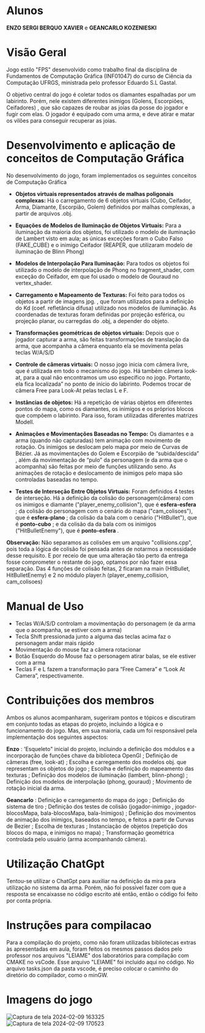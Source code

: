 # Alunos
**ENZO SERGI BERQUO XAVIER** e 
**GEANCARLO KOZENIESKI**


# Visão Geral 

Jogo estilo "FPS" desenvolvido como trabalho final da disciplina de Fundamentos de Computação Gráfica (INF01047) do curso de Ciência da Computação UFRGS, ministrada pelo 
professor Eduardo S.L Gastal. 

O objetivo central do jogo é coletar todos os diamantes espalhadas por um labirinto. Porém, nele existem diferentes inimigos (Golens, Escorpiões, Ceifadores) , que são capazes de roubar as joias da posse do jogador e fugir com elas.
O jogador é equipado com uma arma, e deve atirar e matar os vilões para conseguir recuperar as joias.

# Desenvolvimento e aplicação de conceitos de Computação Gráfica

No desenvolvimento do jogo, foram implementados os seguintes conceitos de Computação Gráfica

- **Objetos virtuais representados através de malhas poligonais complexas:**
   Há o carregamento de 6 objetos virtuais (Cubo, Ceifador, Arma,  Diamante, Escorpião, Golem) definidos por malhas complexas, a partir de arquivos .obj. 


- **Equações de Modelos de Iluminação de Objetos Virtuais:**
Para a iluminação da maioria dos objetos, foi utilizado o modelo de iluminação de Lambert visto em aula; as únicas exceções foram o Cubo Falso (FAKE_CUBE) e o inimigo Ceifador (REAPER, que utilizaram modelo de iluminação de Blinn Phong)


- **Modelos de Interpolação Para Iluminação:**
Para todos os objetos foi utilizado o modelo de interpolação de Phong no fragment_shader, com exceção do Ceifador, em que foi usado o modelo de Gouraud no vertex_shader.


- **Carregamento e Mapeamento de Texturas:**
Foi feito para todos os objetos a partir de imagens jpg. , que foram utilizados para a definição do Kd (coef. refletância difusa) utilizado nos modelos de iluminação. As coordenadas de texturas foram definidas por projeção esférica, ou projeção planar, ou carregdas do .obj, a depender do objeto.


- **Transformações geométricas de objetos virtuais:**
Depois que o jogador capturar a arma, são feitas  transformações de translação da arma, que acompanha a câmera enquanto ela se movimenta pelas teclas W/A/S/D


- **Controle de câmeras virtuais:**
O nosso jogo inicia com câmera livre, que é utilizada em todo o mecanismo do jogo. Há também câmera look-at, para a qual não encontramos um uso específico no jogo. Portanto, ela fica localizada” no ponto de início do labirinto. Podemos trocar de câmera Free para Look-At pelas teclas L e F.


- **Instâncias de objetos:**
Há a repetição de várias objetos em diferentes pontos do mapa, como os diamantes, os inimigos e os próprios blocos que compõem o labirinto. Para isso, foram utilizadas diferentes matrizes Modell.


- **Animações e Movimentações Baseadas no Tempo:**
Os diamantes e a arma (quando não capturadas) tem animação com movimento de rotação. Os inimigos se deslocam pelo mapa por meio de Curvas de Bézier. Já as movimentações do Golem e Escorpião de “subida/descida” , além da movimentação de “pulo” da personagem (e da arma que o acompanha) são feitas por meio de funções utilizando seno.
As animações de rotação e deslocamento de inimigos pelo mapa são controladas baseadas no tempo.


 - **Testes de Interseção Entre Objetos Virtuais:** Foram definidos 4 testes de interseção. Há a definição da colisão do personagem(câmera) com os inimigos e diamante ("player_enemy_collision"), que é **esfera-esfera** ; da colisão do personagem com o cenário do mapa ("cam_colisoes"), que é **esfera-plano** ; da colisão da bala com o cenário ("HitBullet"), que é **ponto-cubo** ; e da colisão da da bala com os inimigos ("HitBulletEnemy"), que é **ponto-esfera** . 



**Observação:** Não separamos as colisões em um arquivo "collisions.cpp", pois toda a lógica de colisão foi pensada antes de notarmos a necessidade desse requisito. E por receio de que uma alteração tão perto da entrega fosse comprometer o restante do jogo, optamos por não fazer essa separação. Das 4 funções de colisão feitas, 2 ficaram na main (HitBullet, HitBulletEnemy) e 2 no módulo player.h (player_enemy_collision, cam_colisoes)



# Manual de Uso

- Teclas W/A/S/D controlam a movimentação do personagem (e da arma que o acompanha, se estiver com a arma)
- Tecla Shift pressionada junto a alguma das teclas acima faz o personagem andar mais rápido
- Movimentação do mouse faz a câmera rotacionar
- Botão Esquerdo do Mouse faz o personagem atirar balas, se ele estiver com a arma
- Teclas F e L fazem a transformação para “Free Camera” e “Look At Camera”, respectivamente.




# Contribuições dos membros

Ambos os alunos acompanharam, sugeriram pontos e tópicos e discutiram em conjunto todas as etapas do projeto, incluindo a lógica e o funcionamento do jogo.
Mas, em sua maioria, cada um foi responsável pela implementação dos seguintes aspectos:

**Enzo** : 'Esqueleto" inicial do projeto, incluindo a definição dos módulos e a incorporação de funções chave da biblioteca OpenGl ;
            Definição de câmeras (free, look-at) ;
            Escolha e carregamento dos modelos obj. que representam os objetos do jogo ;
            Escolha e definição do mapeamento das texturas ;
            Definição dos modelos de iluminação (lambert, blinn-phong) ;
            Definição dos modelos de interpolação (phong, gouraud) ;
             Movimento de rotação inicial da arma.


**Geancarlo** : Definição e carregamento do mapa do jogo ;
                Definição do sistema de tiro ;
                Definição dos testes de colisão (jogador-inimigo , jogador-blocosMapa, bala-blocosMapa, bala-Inimigos) ;
                Definição dos movimentos de animação dos inimigos, baseados no tempo, e feitos a partir de Curvas de Bezier ;
                Escolha de texturas ;
                Instanciação de objetos (repetição dos blocos do mapa, e inimigos no mapa) ;
                Transformação geométrica controlada pelo usuário (arma acompanhando câmera).


# Utilização ChatGpt

Tentou-se utilizar o ChatGpt para  auxiliar na definição da mira para utilização no sistema da arma. Porém, não foi possível fazer com que a resposta se encaixasse
no código escrito até então, então o código foi feito por conta própria.


# Instruções para compilacao

Para a compilação do projeto, como não foram utilizadas bibliotecas extras às apresentadas em aula, foram feitos os mesmos passos
dados pelo professor nos arquivos "LEIAME" dos laboratórios para compilação com CMAKE no vsCode. Esse arquivo "LEIAME" foi incluido aqui no código.
No arquivo tasks.json da pasta vscode, é preciso colocar o caminho do diretório do compilador, como o minGW.

# Imagens do jogo


![Captura de tela 2024-02-09 163325](https://github.com/Enzosbx/TrabalhoFinalFCG/assets/91389519/1cd401f3-47c6-415b-ab27-c98898611f82)
![Captura de tela 2024-02-09 170523](https://github.com/Enzosbx/TrabalhoFinalFCG/assets/91389519/fe24746d-1b99-415c-b5dc-d78e14851a57)







